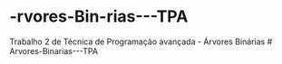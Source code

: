# -rvores-Bin-rias---TPA
Trabalho 2 de Técnica de Programação avançada - Árvores Binárias
#   A r v o r e s - B i n a r i a s - - - T P A  
 